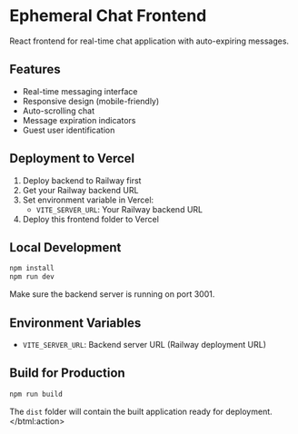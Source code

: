 # Ephemeral Chat Frontend

React frontend for real-time chat application with auto-expiring messages.

## Features
- Real-time messaging interface
- Responsive design (mobile-friendly)
- Auto-scrolling chat
- Message expiration indicators
- Guest user identification

## Deployment to Vercel

1. Deploy backend to Railway first
2. Get your Railway backend URL
3. Set environment variable in Vercel:
   - `VITE_SERVER_URL`: Your Railway backend URL
4. Deploy this frontend folder to Vercel

## Local Development

```bash
npm install
npm run dev
```

Make sure the backend server is running on port 3001.

## Environment Variables

- `VITE_SERVER_URL`: Backend server URL (Railway deployment URL)

## Build for Production

```bash
npm run build
```

The `dist` folder will contain the built application ready for deployment.
</btml:action>